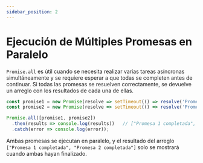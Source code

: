 ```yaml
---
sidebar_position: 2
---
```


# Ejecución de Múltiples Promesas en Paralelo

`Promise.all` es útil cuando se necesita realizar varias tareas asíncronas simultáneamente y se requiere esperar a que todas se completen antes de continuar. Si todas las promesas se resuelven correctamente, se devuelve un arreglo con los resultados de cada una de ellas.

```js
const promise1 = new Promise(resolve => setTimeout(() => resolve('Promesa 1 completada'), 1000));
const promise2 = new Promise(resolve => setTimeout(() => resolve('Promesa 2 completada'), 2000));

Promise.all([promise1, promise2])
  .then(results => console.log(results))   // ["Promesa 1 completada", "Promesa 2 completada"]
  .catch(error => console.log(error));
```

Ambas promesas se ejecutan en paralelo, y el resultado del arreglo `["Promesa 1 completada", "Promesa 2 completada"]` solo se mostrará cuando ambas hayan finalizado.